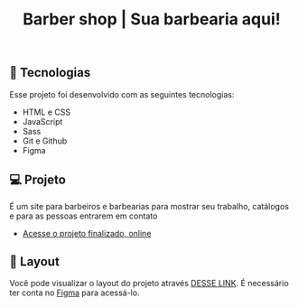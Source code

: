 <h1 align="center"> Barber shop | Sua barbearia aqui! </h1>
<br>

## 🚀 Tecnologias

Esse projeto foi desenvolvido com as seguintes tecnologias:

- HTML e CSS
- JavaScript
- Sass
- Git e Github
- Figma

## 💻 Projeto

É um site para barbeiros e barbearias para mostrar seu trabalho, catálogos e para as pessoas entrarem em contato

- [Acesse o projeto finalizado, online](https://site-barber-shop-one.vercel.app)

## 🔖 Layout

Você pode visualizar o layout do projeto através [DESSE LINK]( https://www.figma.com/file/6kiSdVqT1Dxs3uPgW2Psur/Landing-Page-Barber?type=design&node-id=0%3A1&mode=design&t=XxnkFp0h2WfED6Iu-1). É necessário ter conta no [Figma](https://figma.com) para acessá-lo. 
